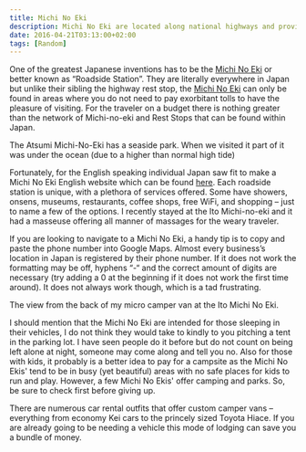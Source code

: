 ```yaml
---
title: Michi No Eki
description: Michi No Eki are located along national highways and provide free parking space, restrooms, and regional tourist information for road travelers...
date: 2016-04-21T03:13:00+02:00
tags: [Random]
---
```

<div class=“text-lg m-2”>
<p class="mb-2">One of the greatest Japanese inventions has to be the <a href="https://www.michi-no-eki.jp/en/" target="_blank" rel="noopener noreferrer">Michi No Eki</a> or better known as “Roadside Station”. They are literally everywhere in Japan but unlike their sibling the highway rest stop, the <a href="https://www.japantimes.co.jp/community/2012/05/26/our-lives/see-japan-by-car-well-it-does-sort-of-make-sense/#.VxYHCcjXeJJ" target="_blank" rel="noopener noreferrer">Michi No Eki</a> can only be found in areas where you do not need to pay exorbitant tolls to have the pleasure of visiting. For the traveler on a budget there is nothing greater than the network of Michi-no-eki and Rest Stops that can be found within Japan.</p>

<p class="mt-2 mb-2">The Atsumi Michi-No-Eki has a seaside park. When we visited it part of it was under the ocean (due to a higher than normal high tide)</p>


<p class="mt-2 mb-2">Fortunately, for the English speaking individual Japan saw fit to make a Michi No Eki English website which can be found <a href="https://www.michi-no-eki.jp/en/" target="_blank" rel="noopener noreferrer">here</a>. Each roadside station is unique, with a plethora of services offered. Some have showers, onsens, museums, restaurants, coffee shops, free WiFi, and shopping – just to name a few of the options. I recently stayed at the Ito Michi-no-eki and it had a masseuse offering all manner of massages for the weary traveler.</p>



<p class="mt-2 mb-2">If you are looking to navigate to a Michi No Eki, a handy tip is to copy and paste the phone number into Google Maps. Almost every business’s location in Japan is registered by their phone number. If it does not work the formatting may be off, hyphens “-“ and the correct amount of digits are necessary (try adding a 0 at the beginning if it does not work the first time around). It does not always work though, which is a tad frustrating.</p>

<p class="mt-2 mb-2">The view from the back of my micro camper van at the Ito Michi No Eki.</p>

<p class="mt-2 mb-2">I should mention that the Michi No Eki are intended for those sleeping in their vehicles, I do not think they would take to kindly to you pitching a tent in the parking lot. I have seen people do it before but do not count on being left alone at night, someone may come along and tell you no. Also for those with kids, it probably is a better idea to pay for a campsite as the Michi No Ekis' tend to be in busy (yet beautiful) areas with no safe places for kids to run and play. However, a few Michi No Ekis' offer camping and parks. So, be sure to check first before giving up.</p>



<p class="mt-2 mb-2">There are numerous car rental outfits that offer custom camper vans – everything from economy Kei cars to the princely sized Toyota Hiace. If you are already going to be needing a vehicle this mode of lodging can save you a bundle of money.</p>

<img class="w-8/12 rounded-lg shadow-lg mx-auto" src="" alt="" />
</div>